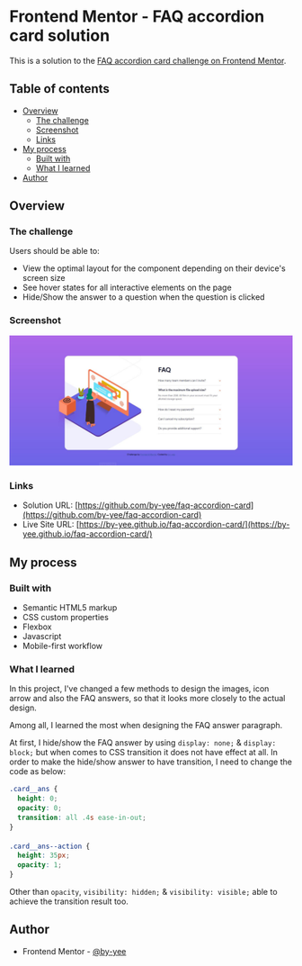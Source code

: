 # Frontend Mentor - FAQ accordion card solution

This is a solution to the [FAQ accordion card challenge on Frontend Mentor](https://www.frontendmentor.io/challenges/faq-accordion-card-XlyjD0Oam). 

## Table of contents

- [Overview](#overview)
  - [The challenge](#the-challenge)
  - [Screenshot](#screenshot)
  - [Links](#links)
- [My process](#my-process)
  - [Built with](#built-with)
  - [What I learned](#what-i-learned)
- [Author](#author)

## Overview

### The challenge

Users should be able to:

- View the optimal layout for the component depending on their device's screen size
- See hover states for all interactive elements on the page
- Hide/Show the answer to a question when the question is clicked

### Screenshot

![Project Screenshot](./images/desktop_screenshot.jpg)

### Links

- Solution URL: [https://github.com/by-yee/faq-accordion-card](https://github.com/by-yee/faq-accordion-card)
- Live Site URL: [https://by-yee.github.io/faq-accordion-card/](https://by-yee.github.io/faq-accordion-card/)

## My process

### Built with

- Semantic HTML5 markup
- CSS custom properties
- Flexbox
- Javascript
- Mobile-first workflow

### What I learned

In this project, I've changed a few methods to design the images, icon arrow and also the FAQ answers, so that it looks more closely to the actual design.

Among all, I learned the most when designing the FAQ answer paragraph.

At first, I hide/show the FAQ answer by using ```display: none;``` & ```display: block;``` but when comes to CSS transition it does not have effect at all. In order to make the hide/show answer to have transition, I need to change the code as below:

```css
.card__ans {
  height: 0;
  opacity: 0;
  transition: all .4s ease-in-out;
}

.card__ans--action {
  height: 35px;
  opacity: 1;
}
```
Other than ```opacity```, ```visibility: hidden;``` & ```visibility: visible;``` able to achieve the transition result too.

## Author

- Frontend Mentor - [@by-yee](https://www.frontendmentor.io/profile/by-yee)
